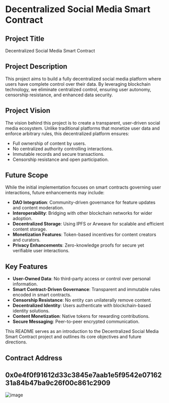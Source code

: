 # Decentralized Social Media Smart Contract

## Project Title
Decentralized Social Media Smart Contract

## Project Description
This project aims to build a fully decentralized social media platform where users have complete control over their data. By leveraging blockchain technology, we eliminate centralized control, ensuring user autonomy, censorship resistance, and enhanced data security.

## Project Vision
The vision behind this project is to create a transparent, user-driven social media ecosystem. Unlike traditional platforms that monetize user data and enforce arbitrary rules, this decentralized platform ensures:
- Full ownership of content by users.
- No centralized authority controlling interactions.
- Immutable records and secure transactions.
- Censorship resistance and open participation.

## Future Scope
While the initial implementation focuses on smart contracts governing user interactions, future enhancements may include:
- **DAO Integration**: Community-driven governance for feature updates and content moderation.
- **Interoperability**: Bridging with other blockchain networks for wider adoption.
- **Decentralized Storage**: Using IPFS or Arweave for scalable and efficient content storage.
- **Monetization Features**: Token-based incentives for content creators and curators.
- **Privacy Enhancements**: Zero-knowledge proofs for secure yet verifiable user interactions.

## Key Features
- **User-Owned Data**: No third-party access or control over personal information.
- **Smart Contract-Driven Governance**: Transparent and immutable rules encoded in smart contracts.
- **Censorship Resistance**: No entity can unilaterally remove content.
- **Decentralized Identity**: Users authenticate with blockchain-based identity solutions.
- **Content Monetization**: Native tokens for rewarding contributions.
- **Secure Messaging**: Peer-to-peer encrypted communication.

This README serves as an introduction to the Decentralized Social Media Smart Contract project and outlines its core objectives and future directions.

## Contract Address
0x0e4f0f91612d33c3845e7aab1e5f9542e0716231a84b47ba9c26f00c861c2909
---

![image](https://github.com/user-attachments/assets/37578ff8-14a6-4383-b723-b6aa13190a17)
